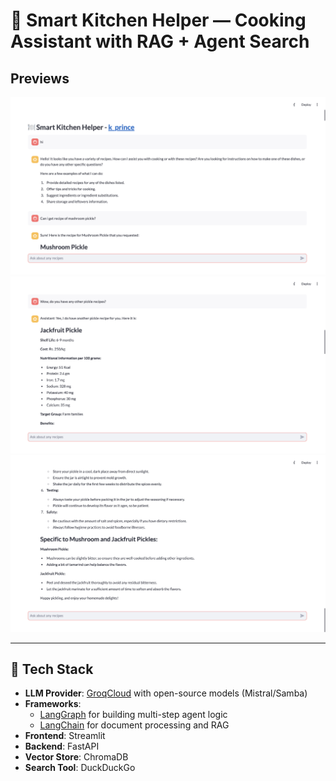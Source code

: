 # 🧠 Smart Kitchen Helper — Cooking Assistant with RAG + Agent Search

## **Previews**
![1](previews/ss1.png)
![2](previews/ss2.png)
![3](previews/ss3.png)

---

## 🔧 Tech Stack

- **LLM Provider**: [GroqCloud](https://console.groq.com/) with open-source models (Mistral/Samba)
- **Frameworks**: 
  - [LangGraph](https://docs.langchain.com/langgraph/) for building multi-step agent logic
  - [LangChain](https://www.langchain.com/) for document processing and RAG
- **Frontend**: Streamlit
- **Backend**: FastAPI
- **Vector Store**: ChromaDB
- **Search Tool**: DuckDuckGo
